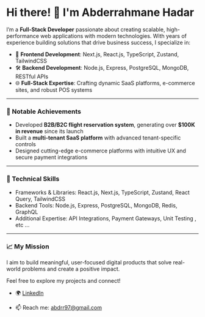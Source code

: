 # Hi there! 👋 I'm Abderrahmane Hadar

I’m a **Full-Stack Developer** passionate about creating scalable, high-performance web applications with modern technologies. With years of experience building solutions that drive business success, I specialize in:

- 🚀 **Frontend Development**: Next.js, React.js, TypeScript, Zustand, TailwindCSS  
- 🛠️ **Backend Development**: Node.js, Express, PostgreSQL, MongoDB, RESTful APIs  
- 🌐 **Full-Stack Expertise**: Crafting dynamic SaaS platforms, e-commerce sites, and robust POS systems  

---

### 🌟 Notable Achievements  
- Developed **B2B/B2C flight reservation system**, generating over **$100K in revenue** since its launch  
- Built a **multi-tenant SaaS platform** with advanced tenant-specific controls  
- Designed cutting-edge e-commerce platforms with intuitive UX and secure payment integrations  

---

### 🔧 Technical Skills  
- Frameworks & Libraries: React.js, Next.js, TypeScript, Zustand, React Query, TailwindCSS  
- Backend Tools: Node.js, Express, PostgreSQL, MongoDB, Redis, GraphQL  
- Additional Expertise: API Integrations, Payment Gateways, Unit Testing  , etc ...

---

### 📈 My Mission  
I aim to build meaningful, user-focused digital products that solve real-world problems and create a positive impact.  

Feel free to explore my projects and connect!  
- 🌍 [LinkedIn](https://www.linkedin.com/in/hadar-abderrahmane)  
<!-- - 💻 [Portfolio](#) -->  
- 📫 Reach me: abdrr97@gmail.com  
